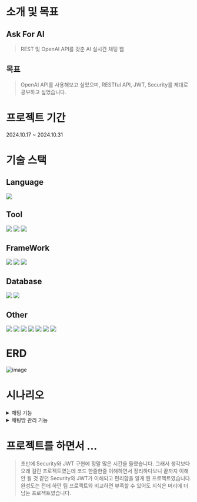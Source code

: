 # 소개 및 목표
## Ask For AI
> REST 및 OpenAI API를 갖춘 AI 실시간 채팅 웹
## 목표
> OpenAI API를 사용해보고 싶었으며, RESTful API, JWT, Security를 제대로 공부하고 싶었습니다.

# 프로젝트 기간
2024.10.17 ~ 2024.10.31

# 기술 스택
## Language
<img src="https://img.shields.io/badge/Java-007396?style=for-the-badge&logo=java&logoColor=white">

## Tool
<img src="https://img.shields.io/badge/Eclipse-2C2255?style=for-the-badge&logo=eclipse&logoColor=white">
<img src="https://img.shields.io/badge/Postman-FF6C37?style=for-the-badge&logo=postman&logoColor=white">
<img src="https://img.shields.io/badge/MySQL%20Workbench-00758F?style=for-the-badge&logo=mysql&logoColor=white">



## FrameWork
<img src="https://img.shields.io/badge/Spring%20Boot-6DB33F?style=for-the-badge&logo=springboot&logoColor=white">
<img src="https://img.shields.io/badge/Spring%20Security-6DB33F?style=for-the-badge&logo=springsecurity&logoColor=white">
<img src="https://img.shields.io/badge/Hibernate-59666C?style=for-the-badge&logo=hibernate&logoColor=white">

## Database
<img src="https://img.shields.io/badge/H2-4479A1?style=for-the-badge&logo=h2&logoColor=white">
<img src="https://img.shields.io/badge/MySQL-4479A1?style=for-the-badge&logo=mysql&logoColor=white">

## Other
<img src="https://img.shields.io/badge/Bcrypt-000000?style=for-the-badge&logo=key&logoColor=white">
<img src="https://img.shields.io/badge/Git-F05032?style=for-the-badge&logo=git&logoColor=white">
<img src="https://img.shields.io/badge/JWT-000000?style=for-the-badge&logo=jsonwebtokens&logoColor=white">
<img src="https://img.shields.io/badge/Lombok-007396?style=for-the-badge&logo=lombok&logoColor=white">
<img src="https://img.shields.io/badge/JUnit-25A162?style=for-the-badge&logo=junit5&logoColor=white">
<img src="https://img.shields.io/badge/REST%20API-25A162?style=for-the-badge&logo=rest&logoColor=white">
<img src="https://img.shields.io/badge/OpenAI%20API-412991?style=for-the-badge&logo=openai&logoColor=white">

# ERD
![image](https://github.com/user-attachments/assets/7ed06e7e-9d98-466f-9a8e-49c92288d80a)

# 시나리오

<details>
<summary>채팅 기능</summary>

  1. 회원가입 및 로그인![image](https://github.com/user-attachments/assets/b95f98ca-8d52-4050-b450-f8cbe454cb0e)
     
  2. 채팅방 만들기 및 채팅 보내기![image](https://github.com/user-attachments/assets/3077a623-477d-49cc-b0ea-cf9f239a53d5)
    
  3. 채팅방별 메시지 조회![image](https://github.com/user-attachments/assets/a80a73d2-b39f-45d1-b900-6399be9017e1)
  
</details>

<details>
<summary>채팅방 관리 기능</summary>

  1. 채팅방 만들기 및 채팅방 이름 수정 및 즐겨찾기![image](https://github.com/user-attachments/assets/f44e5ef3-942d-4b97-9495-b849eea8fc39)

  2. 채팅방 조회 및 즐겨찾는 채팅방 조회![image](https://github.com/user-attachments/assets/07b5eae3-30b3-4048-8022-fa32e9a7226e)

  3. 채팅방 삭제 및 채팅방 조회![image](https://github.com/user-attachments/assets/fa0d0d6b-1052-4f28-9903-4935cbd2f08b)

</details>

# 프로젝트를 하면서 ...
> 초반에 Security와 JWT 구현에 정말 많은 시간을 들였습니다. 그래서 생각보다 오래 걸린 프로젝트였는데 코드 한줄한줄 이해하면서 정리하다보니 끝까지 이해 안 될 것 같던 Security와 JWT가 이해되고 편리함을 알게 된 프로젝트였습니다. 완성도는 전에 하던 팀 프로젝트와 비교하면 부족할 수 있어도 지식은 머리에 더 남는 프로젝트였습니다.
